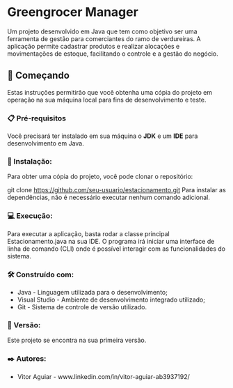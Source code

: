 <h1>Greengrocer Manager</h1>
Um projeto desenvolvido em Java que tem como objetivo ser uma ferramenta de gestão para comerciantes do ramo de verdureiras. A aplicação permite cadastrar produtos e realizar alocações e movimentações de estoque, facilitando o controle e a gestão do negócio.

<h2>🚀 Começando</h2>
Estas instruções permitirão que você obtenha uma cópia do projeto em operação na sua máquina local para fins de desenvolvimento e teste.

<h3>📋 Pré-requisitos</h3>
Você precisará ter instalado em sua máquina o <strong>JDK</strong> e um <strong>IDE</strong> para desenvolvimento em Java.

<h3>🔧 Instalação:</h3>
Para obter uma cópia do projeto, você pode clonar o repositório:

git clone https://github.com/seu-usuario/estacionamento.git
Para instalar as dependências, não é necessário executar nenhum comando adicional.

<h3>💻 Execução:</h3>
Para executar a aplicação, basta rodar a classe principal Estacionamento.java na sua IDE. O programa irá iniciar uma interface de linha de comando (CLI) onde é possível interagir com as funcionalidades do sistema.


<h3>🛠️ Construído com:</h3>
<ul>
  <li>Java - Linguagem utilizada para o desenvolvimento;</li>
  <li>Visual Studio - Ambiente de desenvolvimento integrado utilizado;</li>
  <li>Git - Sistema de controle de versão utilizado.</li>
</ul>

<h3>📌 Versão:</h3>
Este projeto se encontra na sua primeira versão.

<h3>✒️ Autores:</h3>
<ul>
  <li>Vitor Aguiar - www.linkedin.com/in/vitor-aguiar-ab3937192/</li>
</ul>
